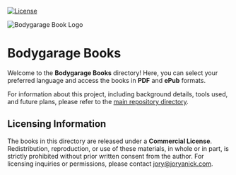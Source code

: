 [![License](https://img.shields.io/badge/License-Commercial%20-%23blue.svg)](http://joryanick.com)

![Bodygarage Book Logo](https://raw.github.com/joryanick/bodygarage/main/bodygarage-book-logo.png?raw=true)
# **Bodygarage Books**
Welcome to the **Bodygarage Books** directory! Here, you can select your preferred language and access the books in **PDF** and **ePub** formats.  

For information about this project, including background details, tools used, and future plans, please refer to the [main repository directory](../README.md).  

## **Licensing Information**  

The books in this directory are released under a **Commercial License**. Redistribution, reproduction, or use of these materials, in whole or in part, is strictly prohibited without prior written consent from the author. For licensing inquiries or permissions, please contact [jory@joryanick.com](mailto:jory@joryanick.com).  

